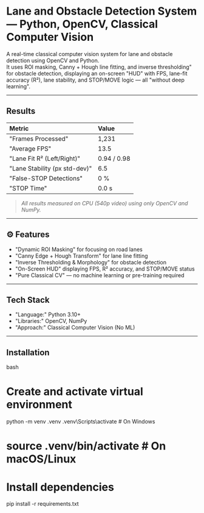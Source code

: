 # Lane and Obstacle Detection System — Python, OpenCV, Classical Computer Vision

A real-time classical computer vision system for lane and obstacle detection using OpenCV and Python.  
It uses ROI masking, Canny + Hough line fitting, and inverse thresholding" for obstacle detection, displaying an on-screen "HUD" with FPS, lane-fit accuracy (R²), lane stability, and STOP/MOVE logic — all "without deep learning".

---

## Results
| Metric | Value |
|:--|:--|
| "Frames Processed" | 1,231 |
| "Average FPS" | 13.5 |
| "Lane Fit R² (Left/Right)" | 0.94 / 0.98 |
| "Lane Stability (px std-dev)" | 6.5 |
| "False-STOP Detections" | 0 % |
| "STOP Time" | 0.0 s |

>  *All results measured on CPU (540p video) using only OpenCV and NumPy.*

---

## ⚙️ Features
- "Dynamic ROI Masking" for focusing on road lanes  
- "Canny Edge + Hough Transform" for lane line fitting  
- "Inverse Thresholding & Morphology" for obstacle detection  
- "On-Screen HUD" displaying FPS, R² accuracy, and STOP/MOVE status  
- "Pure Classical CV" — no machine learning or pre-training required  

---

##  Tech Stack
- "Language:" Python 3.10+
- "Libraries:" OpenCV, NumPy  
- "Approach:" Classical Computer Vision (No ML)

---

## Installation
bash
# Create and activate virtual environment
python -m venv .venv
.venv\Scripts\activate    # On Windows
# source .venv/bin/activate  # On macOS/Linux

# Install dependencies
pip install -r requirements.txt


